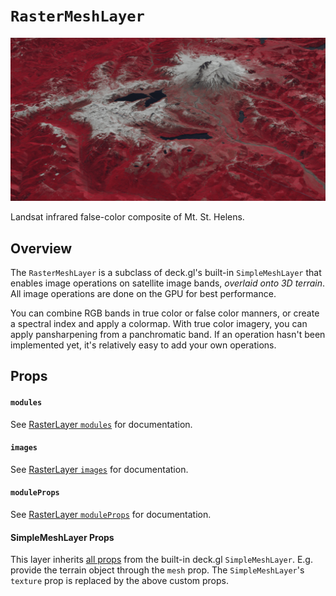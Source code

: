 # `RasterMeshLayer`

![](../assets/images/ir_false_color_st_helens.jpg)

Landsat infrared false-color composite of Mt. St. Helens.

## Overview

The `RasterMeshLayer` is a subclass of deck.gl's built-in `SimpleMeshLayer` that
enables image operations on satellite image bands, _overlaid onto 3D terrain_.
All image operations are done on the GPU for best performance.

You can combine RGB bands in true color or false color manners, or create a
spectral index and apply a colormap. With true color imagery, you can apply
pansharpening from a panchromatic band. If an operation hasn't been implemented
yet, it's relatively easy to add your own operations.

## Props

#### `modules`

See [RasterLayer `modules`](../raster-layer#modules) for documentation.

#### `images`

See [RasterLayer `images`](../raster-layer#images) for documentation.

#### `moduleProps`

See [RasterLayer `moduleProps`](../raster-layer#moduleProps) for documentation.

#### SimpleMeshLayer Props

This layer inherits [all props][simplemeshlayer_props] from the built-in deck.gl
`SimpleMeshLayer`. E.g. provide the terrain object through the `mesh` prop. The
`SimpleMeshLayer`'s `texture` prop is replaced by the above custom props.

[simplemeshlayer_props]: https://deck.gl/docs/api-reference/mesh-layers/simple-mesh-layer
